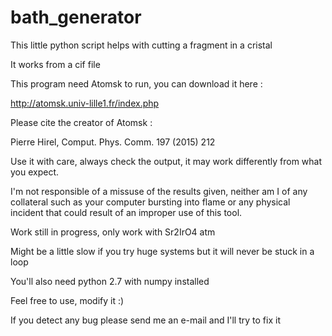 # bath_generator
This little python script helps with cutting a fragment in a cristal

It works from a cif file

This program need Atomsk to run, you can download it here :

http://atomsk.univ-lille1.fr/index.php

Please cite the creator of Atomsk :

Pierre Hirel, Comput. Phys. Comm. 197 (2015) 212



Use it with care, always check the output, it may work differently from what you expect.

I'm not responsible of a missuse of the results given, neither am I of any collateral such as your computer bursting into flame or any physical incident that could result of an improper use of this tool.



Work still in progress, only work with Sr2IrO4 atm


Might be a little slow if you try huge systems but it will never be stuck in a loop






You'll also need python 2.7 with numpy installed


Feel free to use, modify it :)

If you detect any bug please send me an e-mail and I'll try to fix it 

